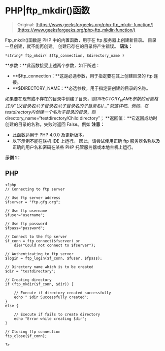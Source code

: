 # PHP|ftp_mkdir()函数

> Original: [https://www.geeksforgeeks.org/php-ftp_mkdir-function/](https://www.geeksforgeeks.org/php-ftp_mkdir-function/)

Ftp_mkdir()函数是 PHP 中的内置函数，用于在 ftp 服务器上创建新目录。 目录一旦创建，就不能再创建。 创建已存在的目录将产生错误。
**语法：**

```
*string* ftp_mkdir( $ftp_connection, $directory_name )
```

**参数：**此函数接受上述两个参数，如下所述：

*   **$ftp_connection：**这是必选参数，用于指定要在其上创建目录的 ftp 连接。
*   **$DIRECTORY_NAME：**必选参数，用于指定要创建的目录的名称。

如果要在现有或不存在的目录中创建子目录，则$DIRECTORY_NAME 参数的设置格式为“(父目录名)/(子目录名)/(子目录名的子目录名)/…” 就这样吧。 例如，在 testdirectory 内创建一个名为子目录的目录，则$directory_name=“testdirectory/Child directory”；
**返回值：**它返回成功时创建的目录的名称，失败时返回 False。例如
**注意：**

*   此函数适用于 PHP 4.0.0 及更新版本。
*   以下示例不能在联机 IDE 上运行。 因此，请尝试使用正确 ftp 服务器名称以及正确的用户名和密码在某些 PHP 托管服务器或本地主机上运行。

**示例 1：**

## PHP

```
<?php
// Connecting to ftp server

// Use ftp server address
$fserver = "ftp.gfg.org";

// Use ftp username
$fuser="username";

// Use ftp password
$fpass="password";

// Connect to the ftp server
$f_conn = ftp_connect($fserver) or
    die("Could not connect to $fserver");

// Authenticating to ftp server    
$login = ftp_login($f_conn, $fuser, $fpass);

// Directory name which is to be created
$dir = "testdirectory";

// Creating directory
if (ftp_mkdir($f_conn, $dir)) {

    // Execute if directory created successfully
    echo " $dir Successfully created";
}
else {

    // Execute if fails to create directory
    echo "Error while creating $dir";
}

// Closing ftp connection
ftp_close($f_conn);

?>
```